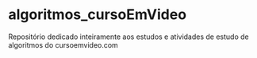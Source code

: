 # algoritmos_cursoEmVideo
Repositório dedicado inteiramente aos estudos e atividades de estudo de algoritmos do cursoemvideo.com
